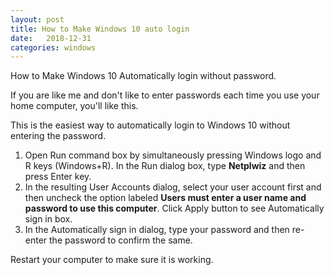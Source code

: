 ```yaml
---
layout: post
title: How to Make Windows 10 auto login
date:   2018-12-31
categories: windows
---
```

How to Make Windows 10 Automatically login without password.

If you are like me and don't like to enter passwords each time you use your home computer, you'll like this.

This is the easiest way to automatically login to Windows 10 without entering the password.

1. Open Run command box by simultaneously pressing Windows logo and R keys (Windows+R). In the Run dialog box, type **Netplwiz** and then press Enter key.
2. In the resulting User Accounts dialog, select your user account first and then uncheck the option labeled **Users must enter a user name and password to use this computer**. Click Apply button to see Automatically sign in box.
3. In the Automatically sign in dialog, type your password and then re-enter the password to confirm the same.

Restart your computer to make sure it is working.
